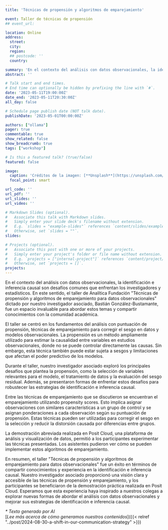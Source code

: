 ```yaml
---
title: 'Técnicas de propensión y algoritmos de emparejamiento'

event: Taller de técnicas de propensión
## event_url: 

location: Online
address:
  street: 
  city: 
  region: 
  ## postcode: ''
  country: 

summary: 'En el contexto del análisis con datos observacionales, la identificación e inferencia causal son desafíos comunes que enfrentan los investigadores y estadísticos. En este sentido, el taller de Analítica Fundación "Técnicas de propensión y algoritmos de emparejamiento para datos observacionales" dictado por nuestro investigador asociado, Bastián González-Bustamante, fue un espacio invaluable para abordar estos temas y compartir conocimientos con la comunidad académica.'
abstract: ''

# Talk start and end times.
# End time can optionally be hidden by prefixing the line with `#`.
date: '2023-05-11T19:00:00Z'
date_end: '2023-05-11T20:30:00Z'
all_day: false

# Schedule page publish date (NOT talk date).
publishDate: '2023-05-01T00:00:00Z'

authors: ["ollama"]
pager: true
commentable: true
show_related: false
show_breadcrumb: true
tags: ["workshop"]

# Is this a featured talk? (true/false)
featured: false

image:
  caption: 'Créditos de la imagen: [**Unsplash**](https://unsplash.com/photos/turned-off-macbook-pro-beside-white-ceramic-mug-filled-with-coffee-aOC7TSLb1o8)'
  focal_point: smart

url_code: ''
url_pdf: ''
url_slides: ''
url_video: ''

# Markdown Slides (optional).
#   Associate this talk with Markdown slides.
#   Simply enter your slide deck's filename without extension.
#   E.g. `slides = "example-slides"` references `content/slides/example-slides.md`.
#   Otherwise, set `slides = ""`.
slides:

# Projects (optional).
#   Associate this post with one or more of your projects.
#   Simply enter your project's folder or file name without extension.
#   E.g. `projects = ["internal-project"]` references `content/project/deep-learning/index.md`.
#   Otherwise, set `projects = []`.
projects:
---
```


En el contexto del análisis con datos observacionales, la identificación e inferencia causal son desafíos comunes que enfrentan los investigadores y estadísticos. En este sentido, el taller de Analítica Fundación "Técnicas de propensión y algoritmos de emparejamiento para datos observacionales" dictado por nuestro investigador asociado, Bastián González-Bustamante, fue un espacio invaluable para abordar estos temas y compartir conocimientos con la comunidad académica.

El taller se centró en los fundamentos del análisis con puntuación de propensión, técnicas de emparejamiento para corregir el sesgo en datos y modelos observacionales. La propensión es un método ampliamente utilizado para estimar la causalidad entre variables en estudios observacionales, donde no se puede controlar directamente las causas. Sin embargo, esta técnica también puede estar sujeta a sesgos y limitaciones que afectan el poder predictivo de los modelos.

Durante el taller, nuestro investigador asociado exploró los principales desafíos que plantea la propensión, como la selección de variables relevantes para el modelo, el tratamiento de datos y la evaluación del sesgo residual. Además, se presentaron formas de enfrentar estos desafíos para robustecer las estrategias de identificación e inferencia causal.

Entre las técnicas de emparejamiento que se discutieron se encuentran el emparejamiento utilizando propensity scores. Esto implica asignar observaciones con similares características a un grupo de control y se asignan ponderaciones a cada observación según su puntuación de propensión. Estas técnicas pueden ser utilizadas para corregir el sesgo en la selección y reducir la distorsión causada por diferencias entre grupos.

La demostración abreviada realizada en Posit Cloud, una plataforma de análisis y visualización de datos, permitió a los participantes experimentar las técnicas presentadas. Los asistentes pudieron ver cómo se pueden implementar estos algoritmos de emparejamiento.

En resumen, el taller "Técnicas de propensión y algoritmos de emparejamiento para datos observacionales" fue un éxito en términos de compartir conocimientos y experiencia en
la identificación e inferencia causal. Nuestro investigador asociado proporcionó una visión clara y accesible de las técnicas de propensión y emparejamiento, y los
participantes se beneficiaron de la demostración práctica realizada en Posit Cloud. Esperamos que esta experiencia haya inspirado a nuestros colegas a explorar nuevas formas
de abordar el análisis con datos observacionales y mejorar sus estrategias de identificación e inferencia causal.

_* Texto generado por AI_ <br>
[_Lee más acerca de cómo generamos nuestros contenidos_]({{< relref "../post/2024-08-30-a-shift-in-our-communication-strategy" >}})